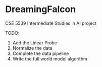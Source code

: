# DreamingFalcon
CSE 5539 Intermediate Studies in AI project

TODO:
1) Add the Linear Probe
2) Normalize the data
3) Complete the data pipeline
4) Write the full world model algorithm